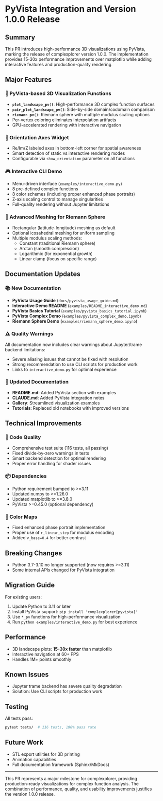 # PyVista Integration and Version 1.0.0 Release

## Summary

This PR introduces high-performance 3D visualizations using PyVista, marking the release of complexplorer version 1.0.0. The implementation provides 15-30x performance improvements over matplotlib while adding interactive features and production-quality rendering.

## Major Features

### 🚀 PyVista-based 3D Visualization Functions
- **`plot_landscape_pv()`**: High-performance 3D complex function surfaces
- **`pair_plot_landscape_pv()`**: Side-by-side domain/codomain comparison  
- **`riemann_pv()`**: Riemann sphere with multiple modulus scaling options
- Per-vertex coloring eliminates interpolation artifacts
- GPU-accelerated rendering with interactive navigation

### 🧭 Orientation Axes Widget
- Re/Im/Z labeled axes in bottom-left corner for spatial awareness
- Smart detection of static vs interactive rendering modes
- Configurable via `show_orientation` parameter on all functions

### 🎮 Interactive CLI Demo
- Menu-driven interface (`examples/interactive_demo.py`)
- 8 pre-defined complex functions
- 8 color schemes (including proper enhanced phase portraits)
- Z-axis scaling control to manage singularities
- Full-quality rendering without Jupyter limitations

### 📐 Advanced Meshing for Riemann Sphere
- Rectangular (latitude-longitude) meshing as default
- Optional icosahedral meshing for uniform sampling
- Multiple modulus scaling methods:
  - Constant (traditional Riemann sphere)
  - Arctan (smooth compression)
  - Logarithmic (for exponential growth)
  - Linear clamp (focus on specific range)

## Documentation Updates

### 📚 New Documentation
- **PyVista Usage Guide** (`docs/pyvista_usage_guide.md`)
- **Interactive Demo README** (`examples/README_interactive_demo.md`)
- **PyVista Basics Tutorial** (`examples/pyvista_basics_tutorial.ipynb`)
- **PyVista Complex Demo** (`examples/pyvista_complex_demo.ipynb`)
- **Riemann Sphere Demo** (`examples/riemann_sphere_demo.ipynb`)

### ⚠️ Quality Warnings
All documentation now includes clear warnings about Jupyter/trame backend limitations:
- Severe aliasing issues that cannot be fixed with resolution
- Strong recommendation to use CLI scripts for production work
- Links to `interactive_demo.py` for optimal experience

### 📖 Updated Documentation
- **README.md**: Added PyVista section with examples
- **CLAUDE.md**: Added PyVista integration notes
- **Gallery**: Streamlined visualization examples
- **Tutorials**: Replaced old notebooks with improved versions

## Technical Improvements

### 🔧 Code Quality
- Comprehensive test suite (116 tests, all passing)
- Fixed divide-by-zero warnings in tests
- Smart backend detection for optimal rendering
- Proper error handling for shader issues

### 📦 Dependencies
- Python requirement bumped to >=3.11
- Updated numpy to >=1.26.0
- Updated matplotlib to >=3.8.0
- PyVista >=0.45.0 (optional dependency)

### 🎨 Color Maps
- Fixed enhanced phase portrait implementation
- Proper use of `r_linear_step` for modulus encoding
- Added `v_base=0.4` for better contrast

## Breaking Changes

- Python 3.7-3.10 no longer supported (now requires >=3.11)
- Some internal APIs changed for PyVista integration

## Migration Guide

For existing users:
1. Update Python to 3.11 or later
2. Install PyVista support: `pip install "complexplorer[pyvista]"`
3. Use `*_pv` functions for high-performance visualization
4. Run `python examples/interactive_demo.py` for best experience

## Performance

- 3D landscape plots: **15-30x faster** than matplotlib
- Interactive navigation at 60+ FPS
- Handles 1M+ points smoothly

## Known Issues

- Jupyter trame backend has severe quality degradation
- Solution: Use CLI scripts for production work

## Testing

All tests pass:
```bash
pytest tests/  # 116 tests, 100% pass rate
```

## Future Work

- STL export utilities for 3D printing
- Animation capabilities
- Full documentation framework (Sphinx/MkDocs)

---

This PR represents a major milestone for complexplorer, providing production-ready visualizations for complex function analysis. The combination of performance, quality, and usability improvements justifies the version 1.0.0 release.